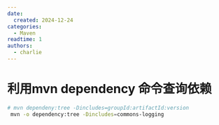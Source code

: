 ```yaml
---
date:
  created: 2024-12-24
categories:
  - Maven
readtime: 1
authors:
  - charlie
---
```

# 利用mvn dependency 命令查询依赖
```bash
# mvn dependeny:tree -Dincludes=groupId:artifactId:version
 mvn -o dependency:tree -Dincludes=commons-logging 
```
